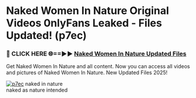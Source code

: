 # Naked Women In Nature Original Videos 0nlyFans Leaked - Files Updated! (p7ec)

<h3>🔴 CLICK HERE 🌐==►► <a href="https://tinyurl.com/up5wt9bj" rel="nofollow">Naked Women In Nature Updated Files</a></h3>

Get Naked Women In Nature and all content. Now you can access all videos and pictures of Naked Women In Nature. New Updated Files 2025!

[![p7ec](https://i.imgur.com/ABiUzMV.gif)](https://tinyurl.com/up5wt9bj)
naked in nature<br>
naked as nature intended